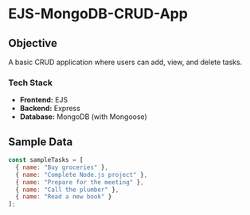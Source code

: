 

# EJS-MongoDB-CRUD-App  

## Objective  
A basic CRUD application where users can add, view, and delete tasks.  

### Tech Stack  
- **Frontend:** EJS  
- **Backend:** Express  
- **Database:** MongoDB (with Mongoose)  

## Sample Data  
```javascript  
const sampleTasks = [  
  { name: "Buy groceries" },  
  { name: "Complete Node.js project" },  
  { name: "Prepare for the meeting" },  
  { name: "Call the plumber" },  
  { name: "Read a new book" }  
];  


